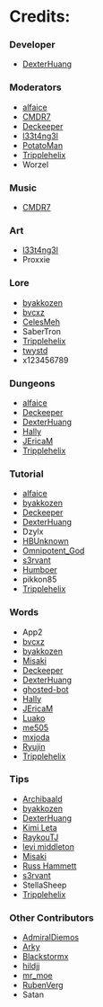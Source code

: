 # Credits:

### Developer
* [DexterHuang](https://github.com/DexterHuang)  

### Moderators
* [alfaice](https://github.com/alfaice)  
* [CMDR7](https://github.com/cmdr7)  
* [Deckeeper](https://github.com/deckeeper)  
* [l33t4ng3l](https://github.com/l33t4ng3l) 
* [PotatoMan](https://github.com/PotatoMan145)  
* [Tripplehelix](https://github.com/tripplehelix)  
* Worzel  

### Music
* [CMDR7](https://github.com/cmdr7) 

### Art
* [l33t4ng3l](https://github.com/l33t4ng3l) 
* Proxxie

### Lore
* [byakkozen](https://github.com/byakkozen)  
* [bvcxz](https://github.com/bvcxz-cybercode)
* [CelesMeh](https://www.instagram.com/celesmeh)  
* SaberTron
* [Tripplehelix](https://github.com/tripplehelix)
* [twystd](https://github.com/twystd)
* x123456789  

### Dungeons
* [alfaice](https://github.com/alfaice)  
* [Deckeeper](https://github.com/deckeeper) 
* [DexterHuang](https://github.com/DexterHuang) 
* [Hally](https://twitter.com/g_hally1996)
* [JEricaM](https://github.com/JEricaM)  
* [Tripplehelix](https://github.com/tripplehelix)

### Tutorial
* [alfaice](https://github.com/alfaice)  
* [byakkozen](https://github.com/byakkozen)  
* [Deckeeper](https://github.com/deckeeper)  
* [DexterHuang](https://github.com/DexterHuang) 
* Dzylx  
* [HBUnknown](https://www.facebook.com/john.bostwick.31)
* [Omnipotent_God](https://github.com/Omnipotent-God)
* [s3rvant](https://github.com/s3rvant)  
* [Humboer](https://github.com/stphnhng) 
* pikkon85  
* [Tripplehelix](https://github.com/tripplehelix)

### Words
* App2
* [bvcxz](https://github.com/bvcxz-cybercode)
* [byakkozen](https://github.com/byakkozen)  
* [Misaki](https://github.com/Cyber-nun2)  
* [Deckeeper](https://github.com/deckeeper) 
* [DexterHuang](https://github.com/DexterHuang) 
* [ghosted-bot](https://github.com/ghosted-bot)
* [Hally](https://twitter.com/g_hally1996)
* [JEricaM](https://github.com/JEricaM)  
* [Luako](https://github.com/luako)  
* [me505](https://github.com/me505)
* [mxjoda](https://twitter.com/mxjoda)  
* [Ryujin](https://github.com/Ryujin-cybercode)
* [Tripplehelix](https://github.com/tripplehelix)  

### Tips
* [Archibaald](https://github.com/Archibaald-dev)  
* [byakkozen](https://github.com/byakkozen)  
* [DexterHuang](https://github.com/DexterHuang) 
* [Kimi Leta](https://github.com/kimileta)  
* [RaykouTJ](https://github.com/HoneySyrup)  
* [levi middleton](https://github.com/levi-middleton)  
* [Misaki](https://github.com/Cyber-nun2)  
* [Russ Hammett](https://github.com/Kritner)
* [s3rvant](https://github.com/s3rvant)  
* StellaSheep
* [Tripplehelix](https://github.com/tripplehelix)  

### Other Contributors
* [AdmiralDiemos](https://github.com/danofsatx)  
* [Arky](https://www.instagram.com/andreiarky)  
* [Blackstormx](https://github.com/blackstormx)  
* [hildjj](https://github.com/hildjj)  
* [mr_moe](https://github.com/donburks)  
* [RubenVerg](https://github.com/rubenverg)  
* Satan  
